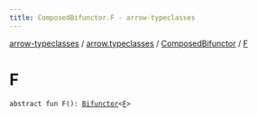 ```yaml
---
title: ComposedBifunctor.F - arrow-typeclasses
---
```


[arrow-typeclasses](../../index.html) / [arrow.typeclasses](../index.html) / [ComposedBifunctor](index.html) / [F](./-f.html)

# F

`abstract fun F(): `[`Bifunctor`](../-bifunctor/index.html)`<`[`F`](index.html#F)`>`